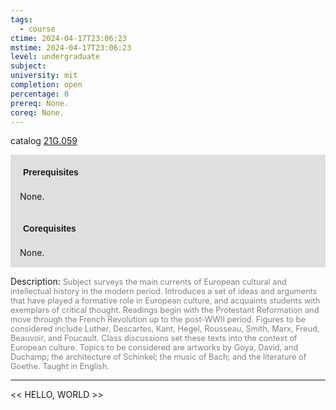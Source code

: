 ```yaml
---
tags:
  - course
ctime: 2024-04-17T23:06:23
mstime: 2024-04-17T23:06:23
level: undergraduate
subject: 
university: mit
completion: open
percentage: 0
prereq: None.
coreq: None.
---
```


catalog [21G.059](http://student.mit.edu/catalog/m21Ga.html#21G.059)

<span style="display: block; padding: 15px; background-color: rgb(100, 100, 100, 0.2);"><font id="m_prereq2304_0" style="display: block; font-family: Arial, sans-serif; font-weight: bold; padding: 5px">Prerequisites</font><br><span id="prereq2304_0">None.</span></span>
<span style="display: block; padding: 15px; background-color: rgb(100, 100, 100, 0.2);"><font id="m_coreq2304_0" style="display: block; font-family: Arial, sans-serif; font-weight: bold; padding: 5px">Corequisites</font><br><span id="coreq2304_0">None.</span></span>

<font style="">Description:</font>
<font style="color: grey; font-size: 0.8rem;">Subject surveys the main currents of European cultural and intellectual history in the modern period. Introduces a set of ideas and arguments that have played a formative role in European culture, and acquaints students with exemplars of critical thought. Readings begin with the Protestant Reformation and move through the French Revolution up to the post-WWII period. Figures to be considered include Luther, Descartes, Kant, Hegel, Rousseau, Smith, Marx, Freud, Beauvoir, and Foucault. Class discussions set these texts into the context of European culture. Topics to be considered are artworks by Goya, David, and Duchamp; the architecture of Schinkel; the music of Bach; and the literature of Goethe. Taught in English.</font>



---

<< HELLO, WORLD >>
